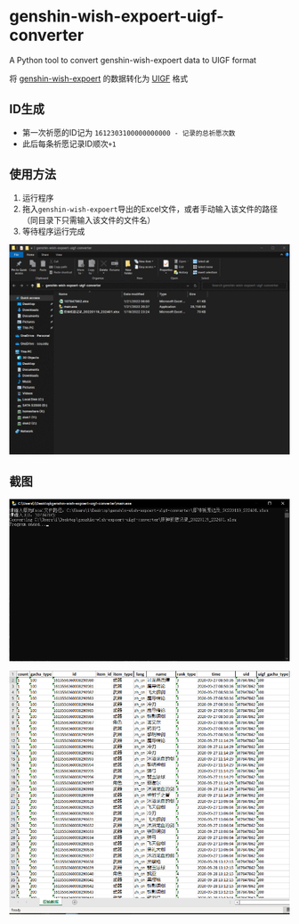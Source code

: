 # genshin-wish-expoert-uigf-converter
A Python tool to convert genshin-wish-expoert data to UIGF format

将 [genshin-wish-expoert](https://github.com/biuuu/genshin-wish-export) 的数据转化为 [UIGF](https://github.com/DGP-Studio/Snap.Genshin/wiki/StandardFormat) 格式

## ID生成

- 第一次祈愿的ID记为 `1612303100000000000 - 记录的总祈愿次数`
- 此后每条祈愿记录ID顺次`+1`

## 使用方法

1. 运行程序
2. 拖入`genshin-wish-expoert`导出的Excel文件，或者手动输入该文件的路径（同目录下只需输入该文件的文件名）
3. 等待程序运行完成

![](https://github.com/Masterain98/genshin-wish-expoert-uigf-converter/blob/main/how_to_use.gif?raw=true)

## 截图

![](https://github.com/Masterain98/genshin-wish-expoert-uigf-converter/blob/main/screenshot1.png?raw=true)

![](https://github.com/Masterain98/genshin-wish-expoert-uigf-converter/blob/main/screenshot2.png?raw=true)
